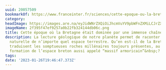 ```yaml
---
uuid: 20057509
bookmarkOf: https://www.franceinter.fr/sciences/cette-epoque-ou-la-bretagne-etait-dominee-par-une-immense-chaine-de-montagnes
category: 
headImage: https://images.are.na/eyJidWNrZXQiOiJhcmVuYV9pbWFnZXMiLCJrZXkiOiIyMDA1NzUwOS9vcmlnaW5hbF8yZjM5NWY0N2VmOTI1N2EwYjIyZmIzMjQxNDRkYjA2Yy5wbmciLCJlZGl0cyI6eyJyZXNpemUiOnsid2lkdGgiOjEyMDAsImhlaWdodCI6MTIwMCwiZml0IjoiaW5zaWRlIiwid2l0aG91dEVubGFyZ2VtZW50Ijp0cnVlfSwid2VicCI6eyJxdWFsaXR5Ijo5MH0sImpwZWciOnsicXVhbGl0eSI6OTB9LCJyb3RhdGUiOm51bGx9fQ==?bc=0
imageName: 2f395f47ef9257a0b22fb324144db06c.png
title: Cette époque où la Bretagne était dominée par une immense chaîne de montagnes
description: La lecture géologique de notre planète permet de raconter l’histoire
  naturelle de n’importe quel espace terrestre. Qu’en est-il de la Bretagne ? Que
  traduisent les somptueuses roches millénaires toujours présentes, au regard de la
  formation de l’espace breton aussi appelé “massif armoricain”&nbsp;?
tags: 
date: '2023-01-26T19:46:47.373Z'
---
```

